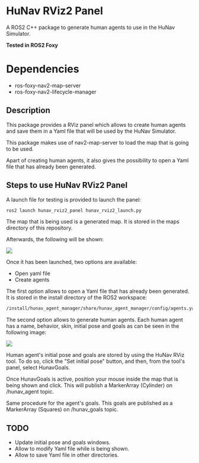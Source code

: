 # HuNav RViz2 Panel

A ROS2 C++ package to generate human agents to use in the HuNav Simulator.

**Tested in ROS2 Foxy**

# Dependencies

* ros-foxy-nav2-map-server
* ros-foxy-nav2-lifecycle-manager

## Description

This package provides a RViz panel which allows to create human agents and save them in a Yaml file that will be used by the HuNav Simulator.

This package makes use of nav2-map-server to load the map that is going to be used.

Apart of creating human agents, it also gives the possibility to open a Yaml file that has already been generated.

## Steps to use HuNav RViz2 Panel

A launch file for testing is provided to launch the panel:
```sh
ros2 launch hunav_rviz2_panel hunav_rviz2_launch.py
```

The map that is being used is a generated map. It is stored in the maps directory of this repository.

Afterwards, the following will be shown:

![](https://github.com/robotics-upo/hunav_sim/blob/master/hunav_rviz2_panel/images/RVizPanelGlobal.png)

Once it has been launched, two options are available:

* Open yaml file
* Create agents

The first option allows to open a Yaml file that has already been generated. It is stored in the install directory of the ROS2 workspace:
```sh
/install/hunav_agent_manager/share/hunav_agent_manager/config/agents.yaml
```

The second option allows to generate human agents. Each human agent has a name, behavior, skin, initial pose and goals as can be seen in the following image:

![](https://github.com/robotics-upo/hunav_sim/blob/master/hunav_rviz2_panel/images/HumanAgentWindow.png)

Human agent's initial pose and goals are stored by using the HuNav RViz tool. To do so, click the "Set initial pose" button, and then, from the tool's panel, select HunavGoals.

Once HunavGoals is active, position your mouse inside the map that is being shown and click. This will publish a MarkerArray (Cylinder) on /hunav_agent topic.

Same procedure for the agent's goals. This goals are published as a MarkerArray (Squares) on /hunav_goals topic.

## TODO

* Update initial pose and goals windows.
* Allow to modify Yaml file while is being shown.
* Allow to save Yaml file in other directories.